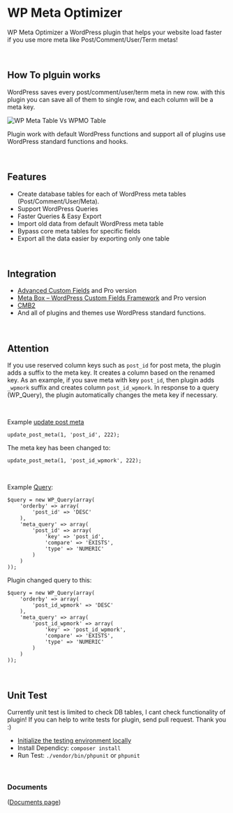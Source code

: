 # WP Meta Optimizer

WP Meta Optimizer a WordPress plugin that helps your website load faster if you use more meta like Post/Comment/User/Term metas!

&nbsp;
## How To plguin works
WordPress saves every post/comment/user/term meta in new row. with this plugin you can save all of them to single row, and each column will be a meta key.

![WP Meta Table Vs WPMO Table](https://user-images.githubusercontent.com/7957513/188633375-1fe658fd-ab34-4052-a672-6b3e05980085.png "WP Meta Table Vs WPMO Table")

Plugin work with default WordPress functions and support all of plugins use WordPress standard functions and hooks.

&nbsp;
## Features
- Create database tables for each of WordPress meta tables (Post/Comment/User/Meta).
- Support WordPress Queries
- Faster Queries & Easy Export
- Import old data from default WordPress meta table
- Bypass core meta tables for specific fields
- Export all the data easier by exporting only one table

&nbsp;
## Integration
- [Advanced Custom Fields](https://wordpress.org/plugins/advanced-custom-fields/) and Pro version
- [Meta Box – WordPress Custom Fields Framework](https://wordpress.org/plugins/meta-box/) and Pro version
- [CMB2](https://wordpress.org/plugins/cmb2/)
- And all of plugins and themes use WordPress standard functions.

&nbsp;
## Attention
If you use reserved column keys such as `post_id` for post meta, the plugin adds a suffix to the meta key. It creates a column based on the renamed key. As an example, if you save meta with key `post_id`, then plugin adds `_wpmork` suffix and creates column `post_id_wpmork`. In response to a query (WP_Query), the plugin automatically changes the meta key if necessary.

&nbsp;

Example [update post meta](https://developer.wordpress.org/reference/functions/update_post_meta/)
```
update_post_meta(1, 'post_id', 222);
```
The meta key has been changed to:
```
update_post_meta(1, 'post_id_wpmork', 222);
```

&nbsp;

Example [Query](https://developer.wordpress.org/reference/classes/wp_query/#custom-field-post-meta-parameters):
```
$query = new WP_Query(array(
    'orderby' => array(
        'post_id' => 'DESC'
    ),
    'meta_query' => array(
        'post_id' => array(
            'key' => 'post_id',
            'compare' => 'EXISTS',
            'type' => 'NUMERIC'
        )
    )
));
```
Plugin changed query to this:
```
$query = new WP_Query(array(
    'orderby' => array(
        'post_id_wpmork' => 'DESC'
    ),
    'meta_query' => array(
        'post_id_wpmork' => array(
            'key' => 'post_id_wpmork',
            'compare' => 'EXISTS',
            'type' => 'NUMERIC'
        )
    )
));
```

&nbsp;

## Unit Test
Currently unit test is limited to check DB tables, I cant check functionality of plugin! If you can help to write tests for plugin, send pull request. Thank you :)

- [Initialize the testing environment locally](https://make.wordpress.org/cli/handbook/misc/plugin-unit-tests/#3-initialize-the-testing-environment-locally)
- Install Dependicy: `composer install`
- Run Test: `./vendor/bin/phpunit` or `phpunit`

&nbsp;

### Documents
([Documents page](https://parsakafi.github.io/wp-meta-optimizer/))
